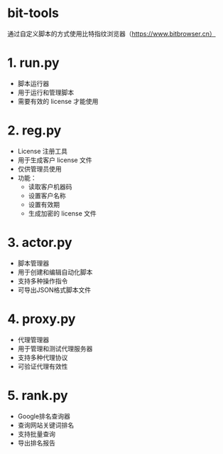 # bit-tools
通过自定义脚本的方式使用比特指纹浏览器（https://www.bitbrowser.cn）

# 1. run.py
   - 脚本运行器
   - 用于运行和管理脚本
   - 需要有效的 license 才能使用

# 2. reg.py
   - License 注册工具
   - 用于生成客户 license 文件
   - 仅供管理员使用
   - 功能：
     * 读取客户机器码
     * 设置客户名称
     * 设置有效期
     * 生成加密的 license 文件

# 3. actor.py
   - 脚本管理器
   - 用于创建和编辑自动化脚本
   - 支持多种操作指令
   - 可导出JSON格式脚本文件

# 4. proxy.py
   - 代理管理器
   - 用于管理和测试代理服务器
   - 支持多种代理协议
   - 可验证代理有效性

# 5. rank.py
   - Google排名查询器
   - 查询网站关键词排名
   - 支持批量查询
   - 导出排名报告
